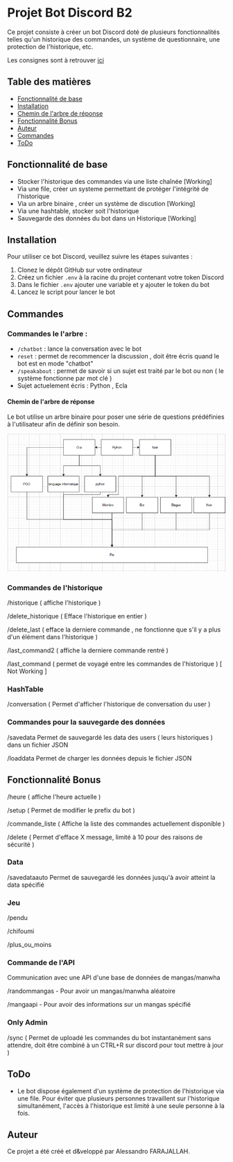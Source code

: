 # Projet Bot Discord B2

Ce projet consiste à créer un bot Discord doté de plusieurs fonctionnalités telles qu'un historique des commandes, un système de questionnaire, une protection de l'historique, etc.

Les consignes sont à retrouver [ici](https://github.com/LordPouic/Python/blob/main/Projet%20Bot%20B2)


## Table des matières
- [Fonctionnalité de base](#fonctionnalité-de-base)
- [Installation](#installation)
- [Chemin de l'arbre de réponse](#chemin-de-larbre-de-réponse)
- [Fonctionnalité Bonus](#fonctionnalité-bonus)
- [Auteur](#auteur)
- [Commandes](#commandes)
- [ToDo](#todo)

## Fonctionnalité de base


- Stocker l'historique des commandes via une liste chaînée   [Working]
- Via une file, créer un systeme permettant de protéger l'intégrité de l'historique
- Via un arbre binaire , créer un système de discution  [Working]
- Via une hashtable, stocker soit l'historique
- Sauvegarde des données du bot dans un Historique [Working]

## Installation

Pour utiliser ce bot Discord, veuillez suivre les étapes suivantes :

1. Clonez le dépôt GitHub sur votre ordinateur
2. Créez un fichier `.env` à la racine du projet contenant votre token Discord
3. Dans le fichier `.env` ajouter une variable et y ajouter le token du bot
4. Lancez le script pour lancer le bot


## Commandes

### Commandes le l'arbre :

- `/chatbot` : lance la conversation avec le bot
- `reset` : permet de recommencer la discussion , doit être écris quand le bot est en mode "chatbot"
- `/speakabout` : permet de savoir si un sujet est traité par le bot ou non ( le système fonctionne par mot clé )
- Sujet actuelement écris : Python , Ecla 

#### Chemin de l'arbre de réponse

Le bot utilise un arbre binaire pour poser une série de questions prédéfinies à l'utilisateur afin de définir son besoin. 


![Image Arbre](./image/Arbre.PNG)

### Commandes de l'historique

/historique ( affiche l'historique ) 

/delete_historique ( Efface l'historique en entier )

/delete_last ( efface la derniere commande , ne fonctionne que s'il y a plus d'un élément dans l'historique ) 

/last_command2 ( affiche la derniere commande rentré )

/last_command ( permet de voyagé entre les commandes de l'historique ) [ Not Working ]

### HashTable

/conversation    ( Permet d'afficher l'historique de conversation du user ) 

### Commandes pour la sauvegarde des données

/savedata  Permet de sauvegardé les data des users ( leurs historiques ) dans un fichier JSON

/loaddata Permet de charger les données depuis le fichier JSON


## Fonctionnalité Bonus

/heure  ( affiche l'heure actuelle )

/setup  ( Permet de modifier le prefix du bot )

/commande_liste ( Affiche la liste des commandes actuellement disponible )


/delete ( Permet d'efface X message, limité à 10 pour des raisons de sécurité ) 


### Data

/savedataauto  Permet de sauvegardé les données jusqu'à avoir atteint la data spécifié



### Jeu

/pendu 

/chifoumi 

/plus_ou_moins


### Commande de l'API
Communication avec une API d'une base de données de mangas/manwha

/randommangas   - Pour avoir un mangas/manwha aléatoire

/mangaapi       - Pour avoir des informations sur un mangas spécifié 

### Only Admin

/sync  ( Permet de uploadé les commandes du bot instantanément sans attendre, doit être combiné à un CTRL+R sur discord pour tout mettre à jour )

## ToDo
- Le bot dispose également d'un système de protection de l'historique via une file. Pour éviter que plusieurs personnes travaillent sur l'historique simultanément, l'accès à l'historique est limité à une seule personne à la fois.



## Auteur

Ce projet a été créé et d&veloppé par Alessandro FARAJALLAH.

